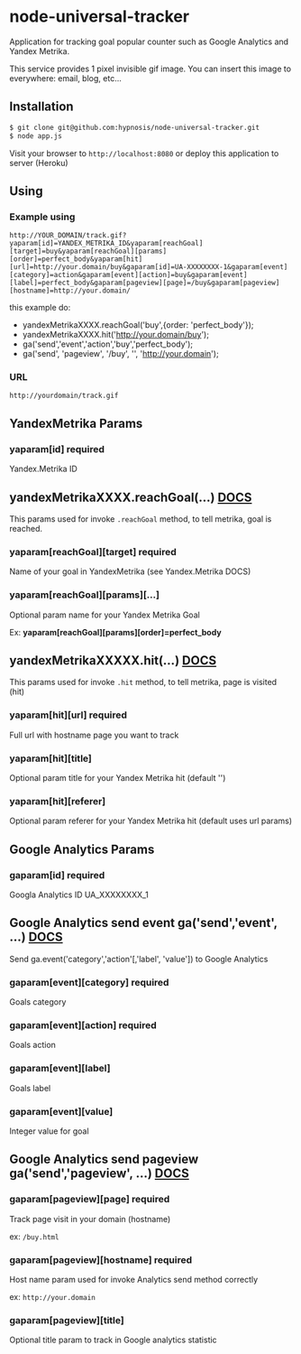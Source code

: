 # node-universal-tracker

Application for tracking goal popular counter such as Google Analytics and Yandex Metrika.

This service provides 1 pixel invisible gif image. You can insert this image to everywhere: email, blog, etc...


## Installation

```sh
$ git clone git@github.com:hypnosis/node-universal-tracker.git
$ node app.js
```

Visit your browser to `http://localhost:8080` or deploy this application to server (Heroku)


## Using


### Example using

`http://YOUR_DOMAIN/track.gif?yaparam[id]=YANDEX_METRIKA_ID&yaparam[reachGoal][target]=buy&yaparam[reachGoal][params][order]=perfect_body&yaparam[hit][url]=http://your.domain/buy&gaparam[id]=UA-XXXXXXXX-1&gaparam[event][category]=action&gaparam[event][action]=buy&gaparam[event][label]=perfect_body&gaparam[pageview][page]=/buy&gaparam[pageview][hostname]=http://your.domain/`

this example do:

 - yandexMetrikaXXXX.reachGoal('buy',{order: 'perfect_body'});
 - yandexMetrikaXXXX.hit('http://your.domain/buy');
 - ga('send','event','action','buy','perfect_body');
 - ga('send', 'pageview', '/buy', '', 'http://your.domain');

### URL 

`http://yourdomain/track.gif`

## YandexMetrika Params

### yaparam[id] **required**

Yandex.Metrika ID

## yandexMetrikaXXXX.reachGoal(...) [DOCS](https://help.yandex.ru/metrika/objects/reachgoal.xml)

This params used for invoke `.reachGoal` method, to tell metrika, goal is reached.

### yaparam[reachGoal][target] **required**

Name of your goal in YandexMetrika (see Yandex.Metrika DOCS)

### yaparam[reachGoal][params][...]

Optional param name for your Yandex Metrika Goal

Ex: **yaparam[reachGoal][params][order]=perfect_body**

## yandexMetrikaXXXXX.hit(...) [DOCS](https://help.yandex.ru/metrika/objects/hit.xml)

This params used for invoke `.hit` method, to tell metrika, page is visited (hit)

### yaparam[hit][url] **required**

Full url with hostname page you want to track

### yaparam[hit][title]

Optional param title for your Yandex Metrika hit (default '')

### yaparam[hit][referer]

Optional param referer for your Yandex Metrika hit (default uses url params)


## Google Analytics Params

### gaparam[id] **required**

Googla Analytics ID
UA_XXXXXXXX_1

## Google Analytics send event ga('send','event', ...) [DOCS](https://developers.google.com/analytics/devguides/collection/analyticsjs/events)

Send ga.event('category','action'[,'label', 'value']) to Google Analytics

### gaparam[event][category] **required**

Goals category

### gaparam[event][action] **required**

Goals action

### gaparam[event][label]

Goals label

### gaparam[event][value]

Integer value for goal

## Google Analytics send pageview ga('send','pageview', ...) [DOCS](https://developers.google.com/analytics/devguides/collection/analyticsjs/pages)

### gaparam[pageview][page] **required**

Track page visit in your domain (hostname)

ex: `/buy.html`

### gaparam[pageview][hostname] **required**

Host name param used for invoke Analytics send method correctly

ex: `http://your.domain`

### gaparam[pageview][title] 

Optional title param to track in Google analytics statistic
